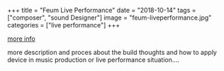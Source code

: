 +++
title = "Feum Live Performance"
date = "2018-10-14"
tags = ["composer", "sound Designer"]
image = "feum-liveperformance.jpg"
categories = ["live performance"]
+++

<!--more-->


[more info](https://github.com/L4COUR/L4COUR_Max-Patchers/tree/master/Max%20Projects/01_Max4Live-Jitter-Visualizer-patch)

more description and proces about the build thoughts and how to apply device in music production or live performance situation....
